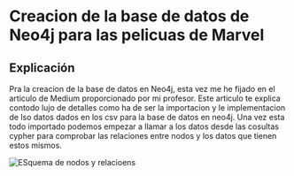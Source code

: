 # Creacion de la base de datos de Neo4j para las pelicuas de Marvel
## Explicación

Pra la creacion de la base de datos en Neo4j, esta vez me he fijado en el articulo de Medium proporcionado por mi profesor. Este articulo te explica contodo lujo de detalles como ha de ser la importacion y le implementacion de lso datos dados en los csv para la base de datos en neo4j. Una vez esta todo importado podemos empezar a llamar a los datos desde las cosultas cypher para comprobar las relaciones entre nodos y los datos que tienen estos mismos.

![ESquema de nodos y relacioens](Imagenes/Captur)
